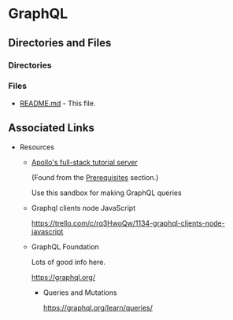 # GraphQL

## Directories and Files

### Directories

### Files

- [README.md]() - This file.

##

## Associated Links

- Resources

  - [Apollo's full-stack tutorial server](https://apollo-fullstack-tutorial.herokuapp.com/graphql)

    (Found from the [Prerequisites](https://www.apollographql.com/docs/react/data/queries/#prerequisites) section.)

    Use this sandbox for making GraphQL queries

  - Graphql clients node JavaScript

    https://trello.com/c/rq3HwoQw/1134-graphql-clients-node-javascript

  - GraphQL Foundation

    Lots of good info here.

    https://graphql.org/

    - Queries and Mutations

      https://graphql.org/learn/queries/
